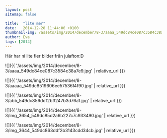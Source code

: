 ```yaml
---
layout: post
sitemap: false

title:  "lite mer"
date:   2014-12-28 11:44:00 +0100
thumbnail-img: /assets/img/2014/december/8-3/aaaa_549dc84ce087c3584c38a7e9.jpg
author: Eva
tags: [2014]
---
```


Här har ni lite fler bilder från julafton:D

![]({{ '/assets/img/2014/december/8-3/aaaa_549dc84ce087c3584c38a7e9.jpg'  | relative_url }})

![]({{ '/assets/img/2014/december/8-3/aaaaa_549dc8519606ee57536f4f90.jpg'  | relative_url }})

![]({{ '/assets/img/2014/december/8-3/abb_549dc856ddf2b3247b3d76a1.jpg'  | relative_url }})

![]({{ '/assets/img/2014/december/8-3/img_3654_549dc85d2a6b227c7c933490.jpg'  | relative_url }})

![]({{ '/assets/img/2014/december/8-3/img_3644_549dc863ddf2b3143cdd34cb.jpg'  | relative_url }})


